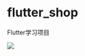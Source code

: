 # flutter_shop

Flutter学习项目

![](https://raw.githubusercontent.com/syDeveloper/flutter_shop/master/images/20190623_203459.gif)